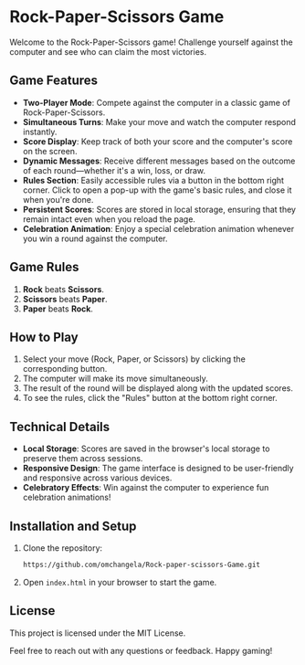 # Rock-Paper-Scissors Game

Welcome to the Rock-Paper-Scissors game! Challenge yourself against the computer and see who can claim the most victories.

## Game Features
- **Two-Player Mode**: Compete against the computer in a classic game of Rock-Paper-Scissors.
- **Simultaneous Turns**: Make your move and watch the computer respond instantly.
- **Score Display**: Keep track of both your score and the computer's score on the screen.
- **Dynamic Messages**: Receive different messages based on the outcome of each round—whether it's a win, loss, or draw.
- **Rules Section**: Easily accessible rules via a button in the bottom right corner. Click to open a pop-up with the game's basic rules, and close it when you're done.
- **Persistent Scores**: Scores are stored in local storage, ensuring that they remain intact even when you reload the page.
- **Celebration Animation**: Enjoy a special celebration animation whenever you win a round against the computer.

## Game Rules
1. **Rock** beats **Scissors**.
2. **Scissors** beats **Paper**.
3. **Paper** beats **Rock**.

## How to Play
1. Select your move (Rock, Paper, or Scissors) by clicking the corresponding button.
2. The computer will make its move simultaneously.
3. The result of the round will be displayed along with the updated scores.
4. To see the rules, click the "Rules" button at the bottom right corner.

## Technical Details
- **Local Storage**: Scores are saved in the browser's local storage to preserve them across sessions.
- **Responsive Design**: The game interface is designed to be user-friendly and responsive across various devices.
- **Celebratory Effects**: Win against the computer to experience fun celebration animations!

## Installation and Setup
1. Clone the repository:
   ```bash
   https://github.com/omchangela/Rock-paper-scissors-Game.git
   ```
2. Open `index.html` in your browser to start the game.

## License
This project is licensed under the MIT License.


Feel free to reach out with any questions or feedback. Happy gaming!